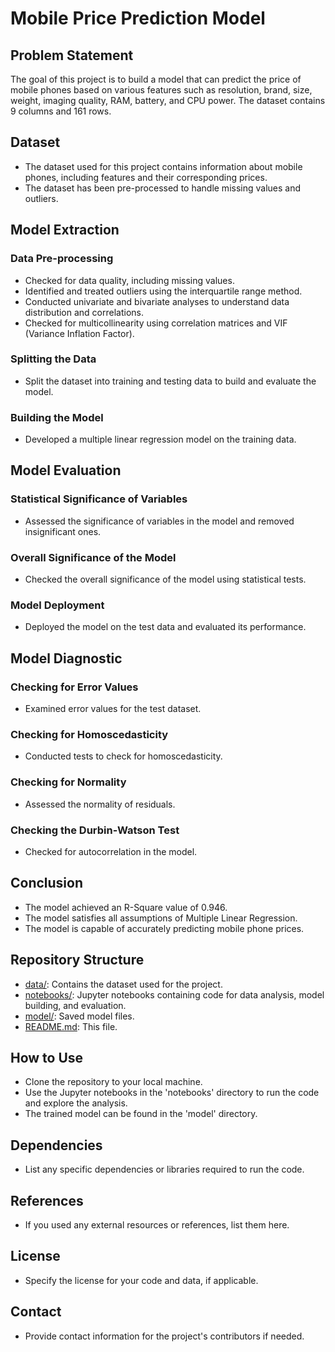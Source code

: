 # Mobile Price Prediction Model
## Problem Statement
The goal of this project is to build a model that can predict the price of mobile phones based on various features such as resolution, brand, size, weight, imaging quality, RAM, battery, and CPU power. The dataset contains 9 columns and 161 rows.

## Dataset
- The dataset used for this project contains information about mobile phones, including features and their corresponding prices.
- The dataset has been pre-processed to handle missing values and outliers.

## Model Extraction
### Data Pre-processing
- Checked for data quality, including missing values.
- Identified and treated outliers using the interquartile range method.
- Conducted univariate and bivariate analyses to understand data distribution and correlations.
- Checked for multicollinearity using correlation matrices and VIF (Variance Inflation Factor).

### Splitting the Data
- Split the dataset into training and testing data to build and evaluate the model.

### Building the Model
- Developed a multiple linear regression model on the training data.

## Model Evaluation
### Statistical Significance of Variables
- Assessed the significance of variables in the model and removed insignificant ones.

### Overall Significance of the Model
- Checked the overall significance of the model using statistical tests.

### Model Deployment
- Deployed the model on the test data and evaluated its performance.

## Model Diagnostic
### Checking for Error Values
- Examined error values for the test dataset.

### Checking for Homoscedasticity
- Conducted tests to check for homoscedasticity.

### Checking for Normality
- Assessed the normality of residuals.

### Checking the Durbin-Watson Test
- Checked for autocorrelation in the model.

## Conclusion
- The model achieved an R-Square value of 0.946.
- The model satisfies all assumptions of Multiple Linear Regression.
- The model is capable of accurately predicting mobile phone prices.

## Repository Structure
- [data/](data/): Contains the dataset used for the project.
- [notebooks/](notebooks/): Jupyter notebooks containing code for data analysis, model building, and evaluation.
- [model/](model/): Saved model files.
- [README.md](README.md): This file.

## How to Use
- Clone the repository to your local machine.
- Use the Jupyter notebooks in the 'notebooks' directory to run the code and explore the analysis.
- The trained model can be found in the 'model' directory.

## Dependencies
- List any specific dependencies or libraries required to run the code.

## References
- If you used any external resources or references, list them here.

## License
- Specify the license for your code and data, if applicable.

## Contact
- Provide contact information for the project's contributors if needed.

